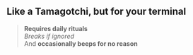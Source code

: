 ## Like a Tamagotchi, but for your terminal

> **Requires daily rituals**  
> _Breaks if ignored_  
> And **occasionally beeps for no reason**
